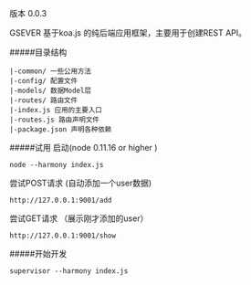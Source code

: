 版本 0.0.3

GSEVER 基于koa.js 的纯后端应用框架，主要用于创建REST API。

#####目录结构

 	|-common/ 一些公用方法
 	|-config/ 配置文件
 	|-models/ 数据Model层
 	|-routes/ 路由文件
 	|-index.js 应用的主要入口
 	|-routes.js 路由声明文件
 	|-package.json 声明各种依赖


#####试用
启动(node 0.11.16 or higher )

	node --harmony index.js

尝试POST请求 (自动添加一个user数据)

	http://127.0.0.1:9001/add

尝试GET请求 （展示刚才添加的user）

	http://127.0.0.1:9001/show


#####开始开发

	supervisor --harmony index.js
